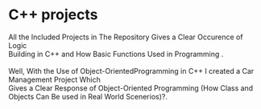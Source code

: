 # C++ projects
All the Included Projects in The Repository Gives a Clear Occurence of Logic<br>
Building in C++ and How Basic Functions Used in Programming .<br><br>
Well, With the Use of Object-OrientedProgramming in C++ I created a Car Management Project Which <br>
Gives a Clear Response of Object-Oriented Programming (How Class and Objects Can Be used in Real World Scenerios)?.




